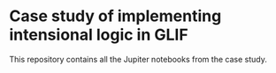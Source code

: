 # Case study of implementing intensional logic in GLIF

This repository contains all the Jupiter notebooks from the case study.
